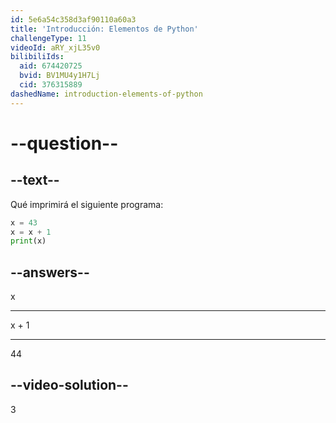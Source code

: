 ```yaml
---
id: 5e6a54c358d3af90110a60a3
title: 'Introducción: Elementos de Python'
challengeType: 11
videoId: aRY_xjL35v0
bilibiliIds:
  aid: 674420725
  bvid: BV1MU4y1H7Lj
  cid: 376315889
dashedName: introduction-elements-of-python
---
```


# --question--

## --text--

Qué imprimirá el siguiente programa:

```python
x = 43
x = x + 1
print(x)
```

## --answers--

x

---

x + 1

---

44

## --video-solution--

3

